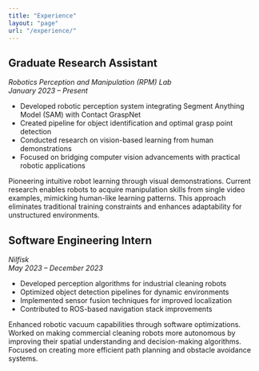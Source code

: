 ```yaml
---
title: "Experience"
layout: "page"
url: "/experience/"
---
```


## Graduate Research Assistant  
*Robotics Perception and Manipulation (RPM) Lab*  
*January 2023 – Present*  

- Developed robotic perception system integrating Segment Anything Model (SAM) with Contact GraspNet  
- Created pipeline for object identification and optimal grasp point detection  
- Conducted research on vision-based learning from human demonstrations  
- Focused on bridging computer vision advancements with practical robotic applications  

Pioneering intuitive robot learning through visual demonstrations. Current research enables robots to acquire manipulation skills from single video examples, mimicking human-like learning patterns. This approach eliminates traditional training constraints and enhances adaptability for unstructured environments.

## Software Engineering Intern  
*Nilfisk*  
*May 2023 – December 2023*  

- Developed perception algorithms for industrial cleaning robots  
- Optimized object detection pipelines for dynamic environments  
- Implemented sensor fusion techniques for improved localization  
- Contributed to ROS-based navigation stack improvements  

Enhanced robotic vacuum capabilities through software optimizations. Worked on making commercial cleaning robots more autonomous by improving their spatial understanding and decision-making algorithms. Focused on creating more efficient path planning and obstacle avoidance systems.

